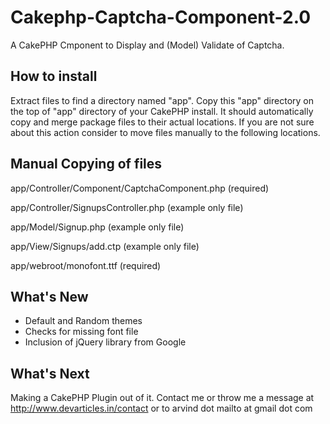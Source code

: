 Cakephp-Captcha-Component-2.0
=============================

A CakePHP Cmponent to Display and (Model) Validate of Captcha.

How to install
--------------------

Extract files to find a directory named "app". Copy this "app" directory on the top of "app" directory of your CakePHP install. It should automatically copy and merge package files to their actual locations. If you are not sure about this action consider to move files manually to the following locations.

Manual Copying of files
--------------------
app/Controller/Component/CaptchaComponent.php (required)

app/Controller/SignupsController.php (example only file)

app/Model/Signup.php (example only file)

app/View/Signups/add.ctp (example only file)

app/webroot/monofont.ttf (required)

What's New
--------------------

* Default and Random themes
* Checks for missing font file
* Inclusion of jQuery library from Google

What's Next
--------------------

Making a CakePHP Plugin out of it. Contact me or throw me a message at http://www.devarticles.in/contact or to arvind dot mailto at gmail dot com
